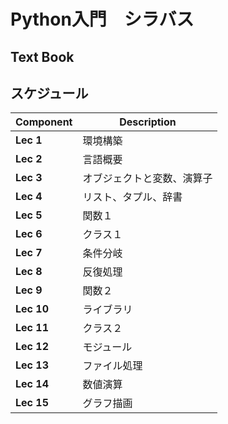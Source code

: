 # Python入門　シラバス

## Text Book


## スケジュール

| Component | Description |
| ---- | --- |
| **Lec 1** | 環境構築 |
| **Lec 2** | 言語概要 |
| **Lec 3** | オブジェクトと変数、演算子 |
| **Lec 4** | リスト、タプル、辞書 |
| **Lec 5** | 関数１ |
| **Lec 6** | クラス１ |
| **Lec 7** | 条件分岐 |
| **Lec 8** | 反復処理 |
| **Lec 9** | 関数２ |
| **Lec 10** | ライブラリ |
| **Lec 11** | クラス２ |
| **Lec 12** | モジュール |
| **Lec 13** | ファイル処理 |
| **Lec 14** | 数値演算 |
| **Lec 15** | グラフ描画 |
